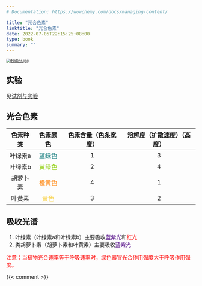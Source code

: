 ```yaml
---
# Documentation: https://wowchemy.com/docs/managing-content/

title: "光合色素"
linktitle: "光合色素"
date: 2022-07-05T22:15:25+08:00
type: book
summary: ""
---
```


[<img src="https://s1.ax1x.com/2022/07/05/jNoDns.jpg" alt="jNoDns.jpg" style="zoom: 67%;" />](https://imgtu.com/i/jNoDns)

## 实验

见[试剂与实验](试剂与实验.md)

## 光合色素

| 色素种类 |             色素颜色             | 色素含量（色条宽度） | 溶解度（扩散速度）（高度） |
| :------: | :------------------------------: | :------------------: | :------------------------: |
| 叶绿素a  | <font color=#047475>蓝绿色</font> |          1           |             3              |
| 叶绿素b  | <font color=#8acd01>黄绿色</font> |          2           |             4              |
| 胡萝卜素 | <font color=#ff7f00>橙黄色</font> |          4           |             1              |
|  叶黄素  |  <font color=#f8ce3a>黄色</font>  |          3           |             2              |

## 吸收光谱

1. 叶绿素（叶绿素a和叶绿素b）主要吸收<font color=#4B0082>蓝紫光</font>和<font color=red>红光</font>
2. 类胡萝卜素（胡萝卜素和叶黄素）主要吸收<font color=#4B0082>蓝紫光</font>

<font color=red>注意：当植物光合速率等于呼吸速率时，绿色器官光合作用强度大于呼吸作用强度。</font>

{{< comment >}}
